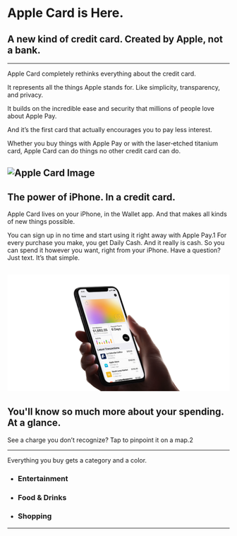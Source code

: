<!--
  ~ Licensed to the Apache Software Foundation (ASF) under one or more
  ~ contributor license agreements.  See the NOTICE file distributed with
  ~ this work for additional information regarding copyright ownership.
  ~ The ASF licenses this file to You under the Apache License, Version 2.0
  ~ (the "License"); you may not use this file except in compliance with
  ~ the License.  You may obtain a copy of the License at
  ~
  ~      http://www.apache.org/licenses/LICENSE-2.0
  ~
  ~ Unless required by applicable law or agreed to in writing, software
  ~ distributed under the License is distributed on an "AS IS" BASIS,
  ~ WITHOUT WARRANTIES OR CONDITIONS OF ANY KIND, either express or implied.
  ~ See the License for the specific language governing permissions and
  ~ limitations under the License.
  -->
# Apple Card is Here.
## A new kind of credit card. Created by Apple, not a bank.

[Apply]: http:www.google.com

---

Apple Card completely rethinks everything about the credit card.

It represents all the things Apple stands for. Like simplicity, transparency, and privacy.

It builds on the incredible ease and security that millions of people love about Apple Pay.

And it’s the first card that actually encourages you to pay less interest.

Whether you buy things with Apple Pay or with the laser‑etched titanium card, Apple Card can do things no other credit card can do.

![Apple Card Image](card.jpg, "")
---

## The power of iPhone. In a credit card.

Apple Card lives on your iPhone, in the Wallet app. And that makes all kinds of new things possible.

You can sign up in no time and start using it right away with Apple Pay.1 For every purchase you make, you get Daily Cash. And it really is cash. So you can spend it however you want, right from your iPhone. Have a question? Just text. It’s that simple.

![Apple Device](device.png)
---

## You'll know so much more about your spending. At a glance.

See a charge you don’t recognize? Tap to pinpoint it on a map.2

---

Everything you buy gets a category and a color.

  * ### Entertainment 
  * ### Food & Drinks
  * ### Shopping

---